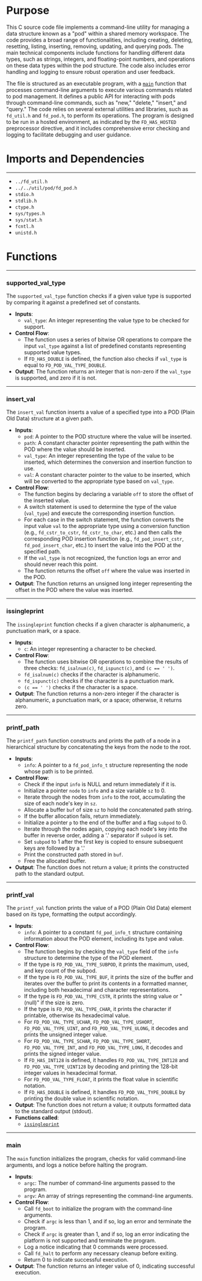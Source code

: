 # Purpose
This C source code file implements a command-line utility for managing a data structure known as a "pod" within a shared memory workspace. The code provides a broad range of functionalities, including creating, deleting, resetting, listing, inserting, removing, updating, and querying pods. The main technical components include functions for handling different data types, such as strings, integers, and floating-point numbers, and operations on these data types within the pod structure. The code also includes error handling and logging to ensure robust operation and user feedback.

The file is structured as an executable program, with a [`main`](#main) function that processes command-line arguments to execute various commands related to pod management. It defines a public API for interacting with pods through command-line commands, such as "new," "delete," "insert," and "query." The code relies on several external utilities and libraries, such as `fd_util.h` and `fd_pod.h`, to perform its operations. The program is designed to be run in a hosted environment, as indicated by the `FD_HAS_HOSTED` preprocessor directive, and it includes comprehensive error checking and logging to facilitate debugging and user guidance.
# Imports and Dependencies

---
- `../fd_util.h`
- `../../util/pod/fd_pod.h`
- `stdio.h`
- `stdlib.h`
- `ctype.h`
- `sys/types.h`
- `sys/stat.h`
- `fcntl.h`
- `unistd.h`


# Functions

---
### supported\_val\_type<!-- {{#callable:supported_val_type}} -->
The `supported_val_type` function checks if a given value type is supported by comparing it against a predefined set of constants.
- **Inputs**:
    - `val_type`: An integer representing the value type to be checked for support.
- **Control Flow**:
    - The function uses a series of bitwise OR operations to compare the input `val_type` against a list of predefined constants representing supported value types.
    - If `FD_HAS_DOUBLE` is defined, the function also checks if `val_type` is equal to `FD_POD_VAL_TYPE_DOUBLE`.
- **Output**: The function returns an integer that is non-zero if the `val_type` is supported, and zero if it is not.


---
### insert\_val<!-- {{#callable:insert_val}} -->
The `insert_val` function inserts a value of a specified type into a POD (Plain Old Data) structure at a given path.
- **Inputs**:
    - `pod`: A pointer to the POD structure where the value will be inserted.
    - `path`: A constant character pointer representing the path within the POD where the value should be inserted.
    - `val_type`: An integer representing the type of the value to be inserted, which determines the conversion and insertion function to use.
    - `val`: A constant character pointer to the value to be inserted, which will be converted to the appropriate type based on `val_type`.
- **Control Flow**:
    - The function begins by declaring a variable `off` to store the offset of the inserted value.
    - A switch statement is used to determine the type of the value (`val_type`) and execute the corresponding insertion function.
    - For each case in the switch statement, the function converts the input value `val` to the appropriate type using a conversion function (e.g., `fd_cstr_to_cstr`, `fd_cstr_to_char`, etc.) and then calls the corresponding POD insertion function (e.g., `fd_pod_insert_cstr`, `fd_pod_insert_char`, etc.) to insert the value into the POD at the specified path.
    - If the `val_type` is not recognized, the function logs an error and should never reach this point.
    - The function returns the offset `off` where the value was inserted in the POD.
- **Output**: The function returns an unsigned long integer representing the offset in the POD where the value was inserted.


---
### issingleprint<!-- {{#callable:issingleprint}} -->
The `issingleprint` function checks if a given character is alphanumeric, a punctuation mark, or a space.
- **Inputs**:
    - `c`: An integer representing a character to be checked.
- **Control Flow**:
    - The function uses bitwise OR operations to combine the results of three checks: `fd_isalnum(c)`, `fd_ispunct(c)`, and `(c == ' ')`.
    - `fd_isalnum(c)` checks if the character is alphanumeric.
    - `fd_ispunct(c)` checks if the character is a punctuation mark.
    - `(c == ' ')` checks if the character is a space.
- **Output**: The function returns a non-zero integer if the character is alphanumeric, a punctuation mark, or a space; otherwise, it returns zero.


---
### printf\_path<!-- {{#callable:printf_path}} -->
The `printf_path` function constructs and prints the path of a node in a hierarchical structure by concatenating the keys from the node to the root.
- **Inputs**:
    - `info`: A pointer to a `fd_pod_info_t` structure representing the node whose path is to be printed.
- **Control Flow**:
    - Check if the input `info` is NULL and return immediately if it is.
    - Initialize a pointer `node` to `info` and a size variable `sz` to 0.
    - Iterate through the nodes from `info` to the root, accumulating the size of each node's key in `sz`.
    - Allocate a buffer `buf` of size `sz` to hold the concatenated path string.
    - If the buffer allocation fails, return immediately.
    - Initialize a pointer `p` to the end of the buffer and a flag `subpod` to 0.
    - Iterate through the nodes again, copying each node's key into the buffer in reverse order, adding a '.' separator if `subpod` is set.
    - Set `subpod` to 1 after the first key is copied to ensure subsequent keys are followed by a '.'
    - Print the constructed path stored in `buf`.
    - Free the allocated buffer.
- **Output**: The function does not return a value; it prints the constructed path to the standard output.


---
### printf\_val<!-- {{#callable:printf_val}} -->
The `printf_val` function prints the value of a POD (Plain Old Data) element based on its type, formatting the output accordingly.
- **Inputs**:
    - `info`: A pointer to a constant `fd_pod_info_t` structure containing information about the POD element, including its type and value.
- **Control Flow**:
    - The function begins by checking the `val_type` field of the `info` structure to determine the type of the POD element.
    - If the type is `FD_POD_VAL_TYPE_SUBPOD`, it prints the maximum, used, and key count of the subpod.
    - If the type is `FD_POD_VAL_TYPE_BUF`, it prints the size of the buffer and iterates over the buffer to print its contents in a formatted manner, including both hexadecimal and character representations.
    - If the type is `FD_POD_VAL_TYPE_CSTR`, it prints the string value or "(null)" if the size is zero.
    - If the type is `FD_POD_VAL_TYPE_CHAR`, it prints the character if printable, otherwise its hexadecimal value.
    - For `FD_POD_VAL_TYPE_UCHAR`, `FD_POD_VAL_TYPE_USHORT`, `FD_POD_VAL_TYPE_UINT`, and `FD_POD_VAL_TYPE_ULONG`, it decodes and prints the unsigned integer value.
    - For `FD_POD_VAL_TYPE_SCHAR`, `FD_POD_VAL_TYPE_SHORT`, `FD_POD_VAL_TYPE_INT`, and `FD_POD_VAL_TYPE_LONG`, it decodes and prints the signed integer value.
    - If `FD_HAS_INT128` is defined, it handles `FD_POD_VAL_TYPE_INT128` and `FD_POD_VAL_TYPE_UINT128` by decoding and printing the 128-bit integer values in hexadecimal format.
    - For `FD_POD_VAL_TYPE_FLOAT`, it prints the float value in scientific notation.
    - If `FD_HAS_DOUBLE` is defined, it handles `FD_POD_VAL_TYPE_DOUBLE` by printing the double value in scientific notation.
- **Output**: The function does not return a value; it outputs formatted data to the standard output (stdout).
- **Functions called**:
    - [`issingleprint`](#issingleprint)


---
### main<!-- {{#callable:main}} -->
The `main` function initializes the program, checks for valid command-line arguments, and logs a notice before halting the program.
- **Inputs**:
    - `argc`: The number of command-line arguments passed to the program.
    - `argv`: An array of strings representing the command-line arguments.
- **Control Flow**:
    - Call `fd_boot` to initialize the program with the command-line arguments.
    - Check if `argc` is less than 1, and if so, log an error and terminate the program.
    - Check if `argc` is greater than 1, and if so, log an error indicating the platform is not supported and terminate the program.
    - Log a notice indicating that 0 commands were processed.
    - Call `fd_halt` to perform any necessary cleanup before exiting.
    - Return 0 to indicate successful execution.
- **Output**: The function returns an integer value of 0, indicating successful execution.


